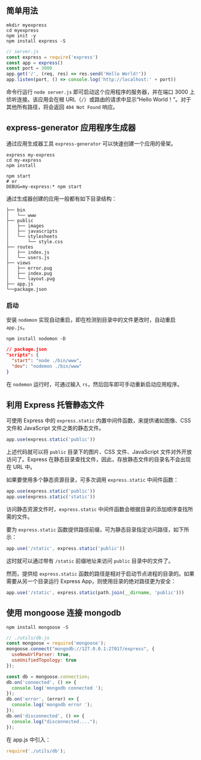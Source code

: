 ## 简单用法

```shell
mkdir myexpress
cd myexpress
npm init -y
npm install express -S
```

```js
// server.js
const express = require('express')
const app = express()
const port = 3000
app.get('/', (req, res) => res.send('Hello World!'))
app.listen(port, () => console.log('http://localhost:' + port))
```

命令行运行 `node server.js` 即可启动这个应用程序的服务器，并在端口 3000 上侦听连接。该应用会在根 URL（`/`）或路由的请求中显示“Hello World！”。对于其他所有路径，将会返回 `404 Not Found` 响应。

## express-generator 应用程序生成器

通过应用生成器工具 `express-generator` 可以快速创建一个应用的骨架。

```shell
express my-express
cd my-express
npm install

npm start
# or
DEBUG=my-express:* npm start
```

通过生成器创建的应用一般都有如下目录结构：

```
├── bin
│   └── www
├── public
│   ├── images
│   ├── javascripts
│   └── stylesheets
│       └── style.css
├── routes
│   ├── index.js
│   └── users.js
├── views
│   ├── error.pug
│   ├── index.pug
│   └── layout.pug
├── app.js
└──package.json
```

### 启动

安装 `nodemon` 实现自动重启，即在检测到目录中的文件更改时，自动重启 `app.js`。

```shell
npm install nodemon -D
```

```json
// package.json
"scripts": {
  "start": "node ./bin/www",
  "dev": "nodemon ./bin/www"
}
```

在 `nodemon` 运行时，可通过输入 `rs`，然后回车即可手动重新启动应用程序。

## 利用 Express 托管静态文件

可使用 Express 中的 `express.static` 内置中间件函数，来提供诸如图像、CSS 文件和 JavaScript 文件之类的静态文件。

```js
app.use(express.static('public'))
```

上述代码就可以将 `public` 目录下的图片、CSS 文件、JavaScript 文件对外开放访问了。Express 在静态目录查找文件，因此，存放静态文件的目录名不会出现在 URL 中。

如果要使用多个静态资源目录，可多次调用 `express.static` 中间件函数：

```js
app.use(express.static('public'))
app.use(express.static('static'))
```

访问静态资源文件时，`express.static` 中间件函数会根据目录的添加顺序查找所需的文件。

要为 `express.static` 函数提供路径前缀，可为静态目录指定访问路径，如下所示：

```js
app.use('/static', express.static('public'))
```

这时就可以通过带有 `/static` 前缀地址来访问 `public` 目录中的文件了。

然而，提供给 `express.static` 函数的路径是相对于启动节点进程的目录的。如果需要从另一个目录运行 Express App，则使用目录的绝对路径更为安全：

```js
app.use('/static', express.static(path.join(__dirname, 'public')))
```

## 使用 mongoose 连接 mongodb

```shell
npm install mongoose -S
```

```js
// ./utils/db.js
const mongoose = require('mongoose');
mongoose.connect("mongodb://127.0.0.1:27017/express", {
  useNewUrlParser: true,
  useUnifiedTopology: true
});

const db = mongoose.connection;
db.on('connected', () => {
  console.log('mongodb connected ');
});
db.on('error', (error) => {
  console.log('mongodb error ');
});
db.on('disconnected', () => {
  console.log("disconnected....");
});
```

在 app.js 中引入：

```js
require('./utils/db');
```

